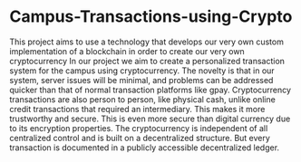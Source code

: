 # Campus-Transactions-using-Crypto
This project aims to use a technology that develops our very own custom implementation of a blockchain in order to create our very own cryptocurrency
In our project we aim to create a personalized transaction system for the campus using cryptocurrency. The novelty is that in our system, server issues will be minimal, and problems can be addressed quicker than that of normal transaction platforms like gpay. Cryptocurrency transactions are also person to person, like physical cash, unlike online credit transactions that required an intermediary. This makes it more trustworthy and secure. This is even more secure than digital currency due to its encryption properties.
The cryptocurrency is independent of all centralized control and is built on a decentralized structure. But every transaction is documented in a publicly accessible decentralized ledger.


